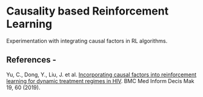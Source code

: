 # Causality based Reinforcement Learning

Experimentation with integrating causal factors in RL algorithms.

## References -

Yu, C., Dong, Y., Liu, J. et al. [Incorporating causal factors into reinforcement learning for dynamic treatment regimes in HIV](https://bmcmedinformdecismak.biomedcentral.com/articles/10.1186/s12911-019-0755-6). BMC Med Inform Decis Mak 19, 60 (2019).
